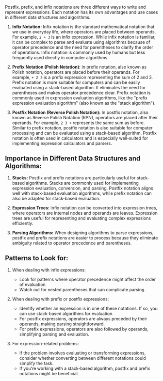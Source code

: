 Postfix, prefix, and infix notations are three different ways to write and represent expressions. Each notation has its own advantages and use cases in different data structures and algorithms.

1. **Infix Notation:** Infix notation is the standard mathematical notation that we use in everyday life, where operators are placed between operands. For example, `2 + 3` is an infix expression. While infix notation is familiar, it can be complex to parse and evaluate using algorithms because of operator precedence and the need for parentheses to clarify the order of operations. Infix notation is commonly used by humans but less frequently used directly in computer algorithms.
    
2. **Prefix Notation (Polish Notation):** In prefix notation, also known as Polish notation, operators are placed before their operands. For example, `+ 2 3` is a prefix expression representing the sum of 2 and 3. Prefix notation is more suitable for computers and can be easily evaluated using a stack-based algorithm. It eliminates the need for parentheses and makes operator precedence clear. Prefix notation is commonly used in expression evaluation algorithms, like the "prefix expression evaluation algorithm" (also known as the "stack algorithm").
    
3. **Postfix Notation (Reverse Polish Notation):** In postfix notation, also known as Reverse Polish Notation (RPN), operators are placed after their operands. For example, `2 3 +` represents the same sum as before. Similar to prefix notation, postfix notation is also suitable for computer processing and can be evaluated using a stack-based algorithm. Postfix notation is often used in calculators and is especially well-suited for implementing expression calculators and parsers.
  

## **Importance in Different Data Structures and Algorithms:**

1. **Stacks:** Postfix and prefix notations are particularly useful for stack-based algorithms. Stacks are commonly used for implementing expression evaluation, conversion, and parsing. Postfix notation aligns well with stack-based evaluation algorithms, while prefix notation can also be adapted for stack-based evaluation.
    
2. **Expression Trees:** Infix notation can be converted into expression trees, where operators are internal nodes and operands are leaves. Expression trees are useful for representing and evaluating complex expressions efficiently.
    
3. **Parsing Algorithms:** When designing algorithms to parse expressions, postfix and prefix notations are easier to process because they eliminate ambiguity related to operator precedence and parentheses.
   

## **Patterns to Look for:**

1. When dealing with infix expressions:
    - Look for patterns where operator precedence might affect the order of evaluation.
    - Watch out for nested parentheses that can complicate parsing.
    
2. When dealing with prefix or postfix expressions:
    - Identify whether an expression is in one of these notations. If so, you can use stack-based algorithms for evaluation.
    - For postfix expressions, operators are always preceded by their operands, making parsing straightforward.
    - For prefix expressions, operators are also followed by operands, simplifying parsing and evaluation.

3. For expression-related problems:
    - If the problem involves evaluating or transforming expressions, consider whether converting between different notations could simplify the task.
    - If you're working with a stack-based algorithm, postfix and prefix notations might be beneficial.